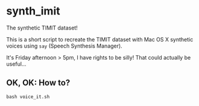 synth_imit
==========

The synthetic TIMIT dataset!

This is a short script to recreate the TIMIT dataset with Mac OS X synthetic 
voices using `say` (Speech Synthesis Manager).

It's Friday afternoon > 5pm, I have rights to be silly! That could actually be
useful...

OK, OK: How to?
---------------

    bash voice_it.sh

